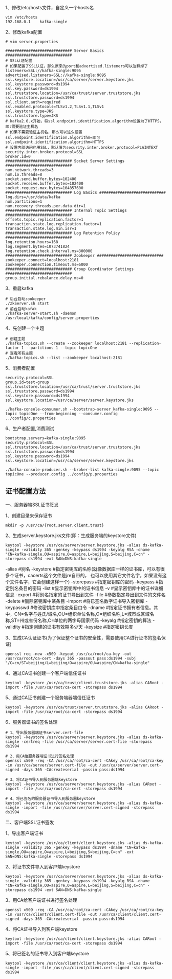 
1、修改/etc/hosts文件，自定义一个hosts名
```
vim /etc/hosts
192.168.0.1    kafka-single
```

2、修改kafka配置
```
# vim server.properties

############################# Server Basics #############################
# SSL认证配置
# 如果配置了SSL认证，那么原来的port和advertised.listeners可以注释掉了
listeners=SSL://kafka-single:9095
advertised.listeners=SSL://kafka-single:9095
ssl.keystore.location=/usr/ca/server/server.keystore.jks
ssl.keystore.password=ds1994
ssl.key.password=ds1994
ssl.truststore.location=/usr/ca/trust/server.truststore.jks
ssl.truststore.password=ds1994
ssl.client.auth=required
ssl.enabled.protocols=TLSv1.2,TLSv1.1,TLSv1
ssl.keystore.type=JKS 
ssl.truststore.type=JKS 
# kafka2.0.x开始，将ssl.endpoint.identification.algorithm设置为了HTTPS，即:需要验证主机名
# 如果不需要验证主机名，那么可以这么设置 ssl.endpoint.identification.algorithm=即可
ssl.endpoint.identification.algorithm=HTTPS
# 设置内部访问也用SSL，默认值为security.inter.broker.protocol=PLAINTEXT
security.inter.broker.protocol=SSL
broker.id=0
############################# Socket Server Settings #############################
num.network.threads=3
num.io.threads=8
socket.send.buffer.bytes=102400
socket.receive.buffer.bytes=102400
socket.request.max.bytes=104857600
############################# Log Basics #############################
log.dirs=/usr/data/kafka
num.partitions=1
num.recovery.threads.per.data.dir=1
############################# Internal Topic Settings  #############################
offsets.topic.replication.factor=1
transaction.state.log.replication.factor=1
transaction.state.log.min.isr=1
############################# Log Retention Policy #############################
log.retention.hours=168
log.segment.bytes=1073741824
log.retention.check.interval.ms=300000
############################# Zookeeper #############################
zookeeper.connect=localhost:2181
zookeeper.connection.timeout.ms=6000
############################# Group Coordinator Settings #############################
group.initial.rebalance.delay.ms=0
```

3、重启kafka
```
# 后台启动zookeeper
./zkServer.sh start 
# 前台启动kafak
./kafka-server-start.sh -daemon /usr/local/kafka/config/server.properties
```

4、先创建一个主题
```
# 创建主题
./kafka-topics.sh --create --zookeeper localhost:2181 --replication-factor 1 --partitions 1 --topic topicOne
# 查看所有主题
./kafka-topics.sh --list --zookeeper localhost:2181
```

5、消费者配置
```
security.protocol=SSL
group.id=test-group
ssl.truststore.location=/usr/ca/trust/server.truststore.jks
ssl.truststore.password=ds1994
ssl.keystore.password=ds1994
ssl.keystore.location=/usr/ca/server/server.keystore.jks
```

```
./kafka-console-consumer.sh --bootstrap-server kafka-single:9095 --topic topicOne --from-beginning --consumer.config ../config/c.properties
```

6、生产者配置,消费测试
```
bootstrap.servers=kafka-single:9095
security.protocol=SSL
ssl.truststore.location=/usr/ca/trust/server.truststore.jks
ssl.truststore.password=ds1994   
ssl.keystore.password=ds1994
ssl.keystore.location=/usr/ca/server/server.keystore.jks
```

```
./kafka-console-producer.sh --broker-list kafka-single:9095 --topic topicOne --producer.config ../config/p.properties
```

证书配置方法
---

一、服务器端SSL证书签发

1、创建目录来保存证书
```
mkdir -p /usr/ca/{root,server,client,trust}
```

2、生成server.keystore.jks文件(即：生成服务端的keystore文件)
```
keytool -keystore /usr/ca/server/server.keystore.jks -alias ds-kafka-single -validity 365 -genkey -keypass ds1994 -keyalg RSA -dname "CN=kafka-single,OU=aspire,O=aspire,L=beijing,S=beijing,C=cn" -storepass ds1994 -ext SAN=DNS:kafka-single
```
-alias #别名
-keystore #指定密钥库的名称(就像数据库一样的证书库，可以有很多个证书，cacerts这个文件是jre自带的， 也可以使用其它文件名字，如果没有这个文件名字，它会创建这样一个)
-storepass #指定密钥库的密码
-keypass #指定别名条目的密码
-list #显示密钥库中的证书信息
-v #显示密钥库中的证书详细信息
-export #将别名指定的证书导出到文件
-file #参数指定导出到文件的文件名
-delete #删除密钥库中某条目
-import #将已签名数字证书导入密钥库
-keypasswd #修改密钥库中指定条目口令
-dname #指定证书拥有者信息。其中，CN=名字与姓氏/域名,OU=组织单位名称,O=组织名称,L=城市或区域名称,ST=州或省份名称,C=单位的两字母国家代码
-keyalg #指定密钥的算法
-validity #指定创建的证书有效期多少天
-keysize #指定密钥长度

3、生成CA认证证书(为了保证整个证书的安全性，需要使用CA进行证书的签名保证)
```
openssl req -new -x509 -keyout /usr/ca/root/ca-key -out /usr/ca/root/ca-cert -days 365 -passout pass:ds1994 -subj "/C=cn/ST=beijing/L=beijing/O=aspire/OU=aspire/CN=kafka-single"
```

4、通过CA证书创建一个客户端信任证书
```
keytool -keystore /usr/ca/trust/client.truststore.jks -alias CARoot -import -file /usr/ca/root/ca-cert -storepass ds1994
```

5、通过CA证书创建一个服务端器端信任证书
```
keytool -keystore /usr/ca/trust/server.truststore.jks -alias CARoot -import -file /usr/ca/root/ca-cert -storepass ds1994
```

6、服务器证书的签名处理
```
# 1、导出服务器端证书server.cert-file
keytool -keystore /usr/ca/server/server.keystore.jks -alias ds-kafka-single -certreq -file /usr/ca/server/server.cert-file -storepass ds1994

# 2、用CA给服务器端证书进行签名处理
openssl x509 -req -CA /usr/ca/root/ca-cert -CAkey /usr/ca/root/ca-key -in /usr/ca/server/server.cert-file -out /usr/ca/server/server.cert-signed -days 365 -CAcreateserial -passin pass:ds1994

# 3、将CA证书导入到服务器端keystore
keytool -keystore /usr/ca/server/server.keystore.jks -alias CARoot -import -file /usr/ca/root/ca-cert -storepass ds1994

# 4、将已签名的服务器证书导入到服务器keystore
keytool -keystore /usr/ca/server/server.keystore.jks -alias ds-kafka-single -import -file /usr/ca/server/server.cert-signed -storepass ds1994
```

二、客户端SSL证书签发

1、导出客户端证书
```
keytool -keystore /usr/ca/client/client.keystore.jks -alias ds-kafka-single -validity 365 -genkey -keypass ds1994 -dname "CN=kafka-single,OU=aspire,O=aspire,L=beijing,S=beijing,C=cn" -ext SAN=DNS:kafka-single -storepass ds1994
```

2、将证书文件导入到客户端keystore
```
keytool -keystore /usr/ca/server/server.keystore.jks -alias ds-kafka-single -validity 365 -genkey -keypass ds1994 -keyalg RSA -dname "CN=kafka-single,OU=aspire,O=aspire,L=beijing,S=beijing,C=cn" -storepass ds1994 -ext SAN=DNS:kafka-single
```

3、用CA给客户端证书进行签名处理
```
openssl x509 -req -CA /usr/ca/root/ca-cert -CAkey /usr/ca/root/ca-key -in /usr/ca/client/client.cert-file -out /usr/ca/client/client.cert-signed -days 365 -CAcreateserial -passin pass:ds1994
```

4、将CA证书导入到客户端keystore
```
keytool -keystore /usr/ca/client/client.keystore.jks -alias CARoot -import -file /usr/ca/root/ca-cert -storepass ds1994
```

5、将已签名的证书导入到客户端keystore
```
keytool -keystore /usr/ca/client/client.keystore.jks -alias ds-kafka-single -import -file /usr/ca/client/client.cert-signed -storepass ds1994
```
